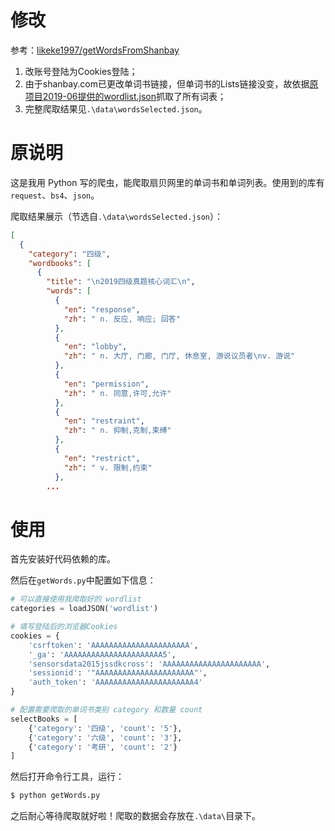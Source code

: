 # 修改
参考：[likeke1997/getWordsFromShanbay](https://github.com/likeke1997/getWordsFromShanbay)

1. 改账号登陆为Cookies登陆；
2. 由于shanbay.com已更改单词书链接，但单词书的Lists链接没变，故依据[原项目2019-06提供的wordlist.json](https://github.com/likeke1997/getWordsFromShanbay)抓取了所有词表；
3. 完整爬取结果见`.\data\wordsSelected.json`。

# 原说明
这是我用 Python 写的爬虫，能爬取扇贝网里的单词书和单词列表。使用到的库有`request`、`bs4`、`json`。

爬取结果展示（节选自`.\data\wordsSelected.json`）：

```json
[
  {
    "category": "四级",
    "wordbooks": [
      {
        "title": "\n2019四级真题核心词汇\n",
        "words": [
          {
            "en": "response",
            "zh": " n. 反应, 响应; 回答"
          },
          {
            "en": "lobby",
            "zh": " n. 大厅, 门廊, 门厅, 休息室, 游说议员者\nv. 游说"
          },
          {
            "en": "permission",
            "zh": " n. 同意,许可,允许"
          },
          {
            "en": "restraint",
            "zh": " n. 抑制,克制,束缚"
          },
          {
            "en": "restrict",
            "zh": " v. 限制,约束"
          },
        ...
```

# 使用

首先安装好代码依赖的库。

然后在`getWords.py`中配置如下信息：

```python
# 可以直接使用我爬取好的 wordlist
categories = loadJSON('wordlist')

# 填写登陆后的浏览器Cookies
cookies = {
    'csrftoken': 'AAAAAAAAAAAAAAAAAAAAAA',
    '_ga': 'AAAAAAAAAAAAAAAAAAAAAA5',
    'sensorsdata2015jssdkcross': 'AAAAAAAAAAAAAAAAAAAAAA',
    'sessionid': '"AAAAAAAAAAAAAAAAAAAAAA"',
    'auth_token': 'AAAAAAAAAAAAAAAAAAAAAA4'
}

# 配置需要爬取的单词书类别 category 和数量 count
selectBooks = [
    {'category': '四级', 'count': '5'},
    {'category': '六级', 'count': '3'},
    {'category': '考研', 'count': '2'}
]
```

然后打开命令行工具，运行：
```bash
$ python getWords.py
```

之后耐心等待爬取就好啦！爬取的数据会存放在`.\data\`目录下。
